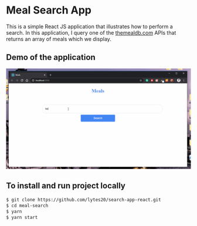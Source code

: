 # Meal Search App

This is a simple React JS application that illustrates how to perform a search. In this application, I query one of the [themealdb.com](https://www.themealdb.com/) APIs that returns an array of meals which we display.

## Demo of the application
<img src="demo/searchapp.gif" width="600">

## To install and run project locally

    $ git clone https://github.com/lytes20/search-app-react.git
    $ cd meal-search
    $ yarn
    $ yarn start